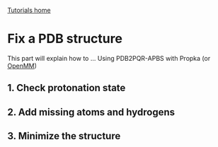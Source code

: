 [Tutorials home](Tutorials.md)

# Fix a PDB structure

This part will explain how to ...
Using PDB2PQR-APBS with Propka (or [OpenMM](https://openmm.org/))

## 1. Check protonation state


## 2. Add missing atoms and hydrogens


## 3. Minimize the structure


